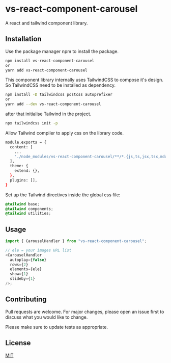 # vs-react-component-carousel

A react and tailwind component library.

## Installation

Use the package manager npm to install the package.

```bash
npm install vs-react-component-carousel
or
yarn add vs-react-component-carousel
```

This component library internally uses TailwindCSS to compose it's design. So TailwindCSS need to be installed as dependency.

```bash
npm install -D tailwindcss postcss autoprefixer
or
yarn add --dev vs-react-component-carousel
```

after that initialise Tailwind in the project.

```bash
npx tailwindcss init -p
```

Allow Tailwind compiler to apply css on the library code.

```bash
module.exports = {
  content: [
    ...
    './node_modules/vs-react-component-carousel/**/*.{js,ts,jsx,tsx,mdx,cjs}',
  ],
  theme: {
    extend: {},
  },
  plugins: [],
}
```

Set up the Tailwind directives inside the global css file:

```css
@tailwind base;
@tailwind components;
@tailwind utilities;
```

## Usage

```javascript
import { CarouselHandler } from "vs-react-component-carousel";

// ele = your images URL list
<CarouselHandler
  autoplay={false}
  rows={2}
  elements={ele}
  show={1}
  slideby={1}
/>;
```

## Contributing

Pull requests are welcome. For major changes, please open an issue first
to discuss what you would like to change.

Please make sure to update tests as appropriate.

## License

[MIT](https://choosealicense.com/licenses/mit/)
